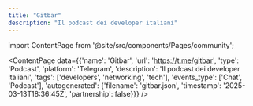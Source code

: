 ```yaml
---
title: "Gitbar"
description: "Il podcast dei developer italiani"
---
```

import ContentPage from '@site/src/components/Pages/community';

<ContentPage
    data={{'name': 'Gitbar', 'url': 'https://t.me/gitbar', 'type': 'Podcast', 'platform': 'Telegram', 'description': 'Il podcast dei developer italiani', 'tags': ['developers', 'networking', 'tech'], 'events_type': ['Chat', 'Podcast'], 'autogenerated': {'filename': 'gitbar.json', 'timestamp': '2025-03-13T18:36:45Z', 'partnership': false}}}
/>
